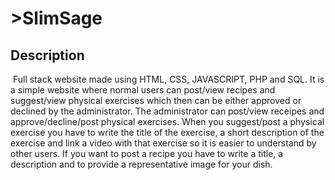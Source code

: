 # >SlimSage

## Description

&nbsp;Full stack website made using HTML, CSS, JAVASCRIPT, PHP and SQL. It is a simple website where normal users can post/view recipes and suggest/view physical exercises which then can be either approved or declined by the administrator. The administrator can post/view receipes and approve/decline/post physical exercises.
When you suggest/post a physical exercise you have to write the title of the exercise, a short description of the exercise and link a video with that exercise so it is easier to understand by other users. If you want to post a recipe you have to write a title, a description and to provide a representative image for your dish.
